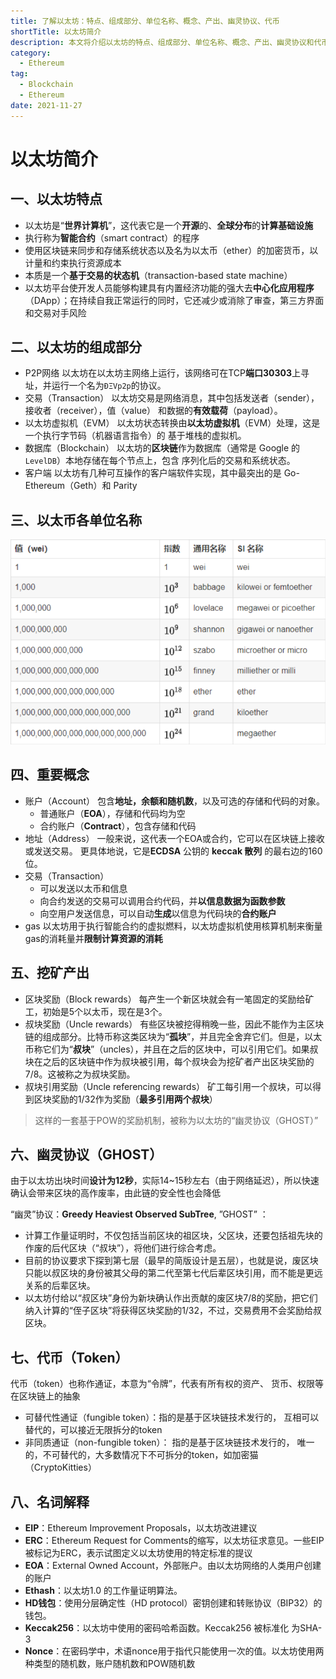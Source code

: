 ```yaml
---
title: 了解以太坊：特点、组成部分、单位名称、概念、产出、幽灵协议、代币
shortTitle: 以太坊简介
description: 本文将介绍以太坊的特点、组成部分、单位名称、概念、产出、幽灵协议和代币，帮助你更好地了解以太坊。
category:
  - Ethereum
tag:
  - Blockchain
  - Ethereum
date: 2021-11-27
---
```


# 以太坊简介

## 一、以太坊特点

-   以太坊是“**世界计算机**”，这代表它是一个**开源**的、**全球分布**的**计算基础设施**
-   执行称为**智能合约**（smart contract）的程序
-   使用区块链来同步和存储系统状态以及名为以太币（ether）的加密货币，以计量和约束执行资源成本
-   本质是一个**基于交易的状态机**（transaction-based state machine）
-   以太坊平台使开发人员能够构建具有内置经济功能的强大去**中心化应用程序**（DApp）；在持续自我正常运行的同时，它还减少或消除了审查，第三方界面和交易对手风险

## 二、以太坊的组成部分

-   P2P网络
    以太坊在以太坊主网络上运行，该网络可在TCP**端口30303**上寻址，并运行一个名为`ÐΞVp2p`的协议。
-   交易（Transaction）
    以太坊交易是网络消息，其中包括发送者（sender），接收者（receiver），值（value） 和数据的**有效载荷**（payload）。
-   以太坊虚拟机（EVM）
    以太坊状态转换由**以太坊虚拟机**（EVM）处理，这是一个执行字节码（机器语言指令）的 基于堆栈的虚拟机。
-   数据库（Blockchain）
    以太坊的**区块链**作为数据库（通常是 Google 的`LevelDB`）本地存储在每个节点上，包含 序列化后的交易和系统状态。
-   客户端
    以太坊有几种可互操作的客户端软件实现，其中最突出的是 Go-Ethereum（Geth）和 Parity

## 三、以太币各单位名称

![image-20211127102115349](https://raw.githubusercontent.com/Jxpro/PicBed/master/md/2021/11/2021-11-27-102116.png)

## 四、重要概念

-   账户（Account）
    包含**地址，余额和随机数**，以及可选的存储和代码的对象。
    -   普通账户（**EOA**），存储和代码均为空
    -   合约账户（**Contract**），包含存储和代码
-   地址（Address）
    一般来说，这代表一个EOA或合约，它可以在区块链上接收或发送交易。 更具体地说，它是**ECDSA** 公钥的 **keccak 散列** 的最右边的160位。
-   交易（Transaction）
    -   可以发送以太币和信息
    -   向合约发送的交易可以调用合约代码，并**以信息数据为函数参数**
    -   向空用户发送信息，可以自动**生成**以信息为代码块的**合约账户**
-   gas
    以太坊用于执行智能合约的虚拟燃料，以太坊虚拟机使用核算机制来衡量 gas的消耗量并**限制计算资源的消耗**

## 五、挖矿产出

-   区块奖励（Block rewards）
    每产生一个新区块就会有一笔固定的奖励给矿工，初始是5个以太币，现在是3个。
-   叔块奖励（Uncle rewards）
    有些区块被挖得稍晚一些，因此不能作为主区块链的组成部分。比特币称这类区块为“**孤块**”，并且完全舍弃它们。但是，以太币称它们为“**叔块**”（uncles），并且在之后的区块中，可以引用它们。如果叔块在之后的区块链中作为叔块被引用，每个叔块会为挖矿者产出区块奖励的7/8。这被称之为叔块奖励。
-   叔块引用奖励（Uncle referencing rewards）
    矿工每引用一个叔块，可以得到区块奖励的1/32作为奖励（**最多引用两个叔块**）

>   这样的一套基于POW的奖励机制，被称为以太坊的“幽灵协议（GHOST）”

## 六、幽灵协议（GHOST）

由于以太坊出块时间**设计为12秒**，实际14~15秒左右（由于网络延迟），所以快速确认会带来区块的高作废率，由此链的安全性也会降低

“幽灵”协议：**Greedy Heaviest Observed SubTree**, ”GHOST” ：

-   计算工作量证明时，不仅包括当前区块的祖区块，父区块，还要包括祖先块的作废的后代区块（“叔块”），将他们进行综合考虑。
-   目前的协议要求下探到第七层（最早的简版设计是五层），也就是说，废区块只能以叔区块的身份被其父母的第二代至第七代后辈区块引用，而不能是更远关系的后辈区块。
-   以太坊付给以“叔区块”身份为新块确认作出贡献的废区块7/8的奖励，把它们纳入计算的“侄子区块”将获得区块奖励的1/32，不过，交易费用不会奖励给叔区块。

## 七、代币（Token）

代币（token）也称作通证，本意为“令牌”，代表有所有权的资产、 货币、权限等在区块链上的抽象

-   可替代性通证（fungible token）：指的是基于区块链技术发行的， 互相可以替代的，可以接近无限拆分的token
-   非同质通证（non-fungible token）： 指的是基于区块链技术发行的， 唯一的，不可替代的，大多数情况下不可拆分的token，如加密猫 （CryptoKitties）

## 八、名词解释

-   **EIP**：Ethereum Improvement Proposals，以太坊改进建议
-   **ERC**：Ethereum Request for Comments的缩写，以太坊征求意见。一些EIP被标记为ERC，表示试图定义以太坊使用的特定标准的提议
-   **EOA**：External Owned Account，外部账户。由以太坊网络的人类用户创建的账户
-   **Ethash**：以太坊1.0 的工作量证明算法。
-   **HD钱包**：使用分层确定性（HD protocol）密钥创建和转账协议（BIP32）的钱包。
-   **Keccak256**：以太坊中使用的密码哈希函数。Keccak256 被标准化 为SHA-3
-   **Nonce**：在密码学中，术语nonce用于指代只能使用一次的值。以太坊使用两种类型的随机数，账户随机数和POW随机数